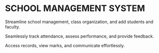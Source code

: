 <h1>SCHOOL MANAGEMENT SYSTEM</h1>
<p>Streamline school management, class organization, and add students and faculty.</p>
<p>Seamlessly track attendance, assess performance, and provide feedback.</p>
<p>Access records, view marks, and communicate effortlessly.</p>
